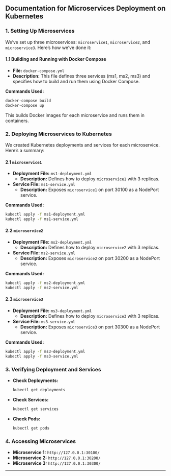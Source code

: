 ## Documentation for Microservices Deployment on Kubernetes

### **1. Setting Up Microservices**

We’ve set up three microservices: `microservice1`, `microservice2`, and `microservice3`. Here’s how we’ve done it:

#### **1.1 Building and Running with Docker Compose**

- **File:** `docker-compose.yml`
- **Description:** This file defines three services (ms1, ms2, ms3) and specifies how to build and run them using Docker Compose.

**Commands Used:**
```bash
docker-compose build
docker-compose up
```

This builds Docker images for each microservice and runs them in containers.

### **2. Deploying Microservices to Kubernetes**

We created Kubernetes deployments and services for each microservice. Here’s a summary:

#### **2.1 `microservice1`**

- **Deployment File:** `ms1-deployment.yml`
  - **Description:** Defines how to deploy `microservice1` with 3 replicas.
- **Service File:** `ms1-service.yml`
  - **Description:** Exposes `microservice1` on port 30100 as a NodePort service.

**Commands Used:**
```bash
kubectl apply -f ms1-deployment.yml
kubectl apply -f ms1-service.yml
```

#### **2.2 `microservice2`**

- **Deployment File:** `ms2-deployment.yml`
  - **Description:** Defines how to deploy `microservice2` with 3 replicas.
- **Service File:** `ms2-service.yml`
  - **Description:** Exposes `microservice2` on port 30200 as a NodePort service.

**Commands Used:**
```bash
kubectl apply -f ms2-deployment.yml
kubectl apply -f ms2-service.yml
```

#### **2.3 `microservice3`**

- **Deployment File:** `ms3-deployment.yml`
  - **Description:** Defines how to deploy `microservice3` with 3 replicas.
- **Service File:** `ms3-service.yml`
  - **Description:** Exposes `microservice3` on port 30300 as a NodePort service.

**Commands Used:**
```bash
kubectl apply -f ms3-deployment.yml
kubectl apply -f ms3-service.yml
```

### **3. Verifying Deployment and Services**

- **Check Deployments:**
  ```bash
  kubectl get deployments
  ```

- **Check Services:**
  ```bash
  kubectl get services
  ```

- **Check Pods:**
  ```bash
  kubectl get pods
  ```

### **4. Accessing Microservices**

- **Microservice 1:** `http://127.0.0.1:30100/`
- **Microservice 2:** `http://127.0.0.1:30200/`
- **Microservice 3:** `http://127.0.0.1:30300/`

---



